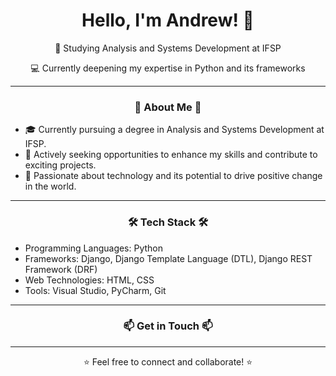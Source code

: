 <h1 align="center">Hello, I'm Andrew! 👋</h1>

<p align="center">📖 Studying Analysis and Systems Development at IFSP</p>

<p align="center">💻 Currently deepening my expertise in Python and its frameworks</p>

<hr>

<h3 align="center">🌟 About Me 🌟</h3>

- 🎓 Currently pursuing a degree in Analysis and Systems Development at IFSP.
- 💼 Actively seeking opportunities to enhance my skills and contribute to exciting projects.
- 🚀 Passionate about technology and its potential to drive positive change in the world.

<hr>

<h3 align="center">🛠️ Tech Stack 🛠️</h3>

- Programming Languages: Python
- Frameworks: Django, Django Template Language (DTL), Django REST Framework (DRF)
- Web Technologies: HTML, CSS
- Tools: Visual Studio, PyCharm, Git

<hr>

<h3 align="center">📫 Get in Touch 📫</h3>

<hr>

<p align="center">⭐️ Feel free to connect and collaborate! ⭐️</p>

